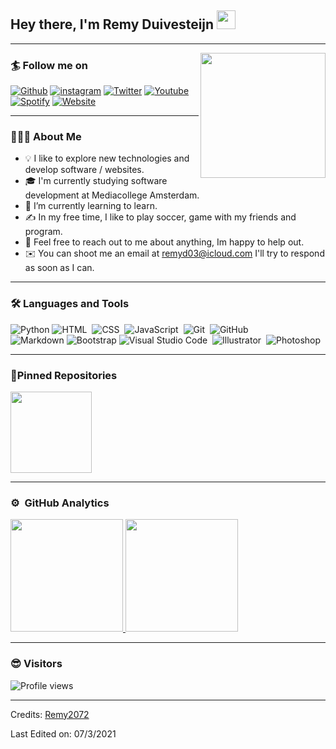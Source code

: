## Hey there, I'm Remy Duivesteijn  <img src="https://raw.githubusercontent.com/iampavangandhi/iampavangandhi/master/gifs/Hi.gif" width="30px"></h2>
---
<img align='right' src='https://user-images.githubusercontent.com/5713670/87202985-820dcb80-c2b6-11ea-9f56-7ec461c497c3.gif' width='200"'>

### 🏄 Follow me on

[![Github](https://img.shields.io/badge/-Github-black?logo=Github&logoColor=white&style=for-the-badge)](https://github.com/Remy2072)
[![instagram](https://img.shields.io/badge/-Instagram-C13584?logo=instagram&logoColor=white&style=for-the-badge)](https://www.instagram.com/remy2072/)
[![Twitter](https://img.shields.io/badge/-Twitter-1da1f2?logo=twitter&logoColor=white&style=for-the-badge)](https://twitter.com/RemyDuivesteijn)
[![Youtube](https://img.shields.io/badge/-Youtube-FF0000?logo=Youtube&logoColor=white&style=for-the-badge)](https://www.youtube.com/channel/UC9lt58lfem-Bjr287JID__g)
[![Spotify](https://img.shields.io/badge/spotify-%231ED760.svg?&style=for-the-badge&logo=spotify&logoColor=white)](https://open.spotify.com/user/jfcceg1kskkzucac21zh500kl)
[![Website](https://img.shields.io/badge/-Website-2e343f?logo=google&logoColor=white&style=for-the-badge)](https://remyduivesteijn.nl)

---

### 👨🏻‍💻 About Me

- 💡 I like to explore new technologies and develop software / websites.
- 🎓 I'm currently studying software development at Mediacollege Amsterdam.
- 🌱 I’m currently learning to learn.
- ✍️ In my free time, I like to play soccer, game with my friends and program.
- 💬 Feel free to reach out to me about anything, Im happy to help out.
- ✉️ You can shoot me an email at remyd03@icloud.com  I'll try to respond as soon as I can.

---

### 🛠 Languages and Tools

![Python](https://img.shields.io/badge/-Python-2e343f?style=flat&logo=python )
![HTML](https://img.shields.io/badge/-HTML-2e343f?style=flat&logo=HTML5)&nbsp;
![CSS](https://img.shields.io/badge/-CSS-2e343f?style=flat&logo=CSS3&logoColor=1572B6)&nbsp;
![JavaScript](https://img.shields.io/badge/-JavaScript-2e343f?style=flat&logo=javascript)&nbsp;
![Git](https://img.shields.io/badge/-Git-2e343f?style=flat&logo=git)&nbsp;
![GitHub](https://img.shields.io/badge/-GitHub-2e343f?style=flat&logo=github)&nbsp;\
![Markdown](https://img.shields.io/badge/-Markdown-2e343f?style=flat&logo=markdown)
![Bootstrap](https://img.shields.io/badge/-Bootstrap-2e343f?style=flat&logo=bootstrap&logoColor=563D7C)
![Visual Studio Code](https://img.shields.io/badge/-Visual%20Studio%20Code-2e343f?style=flat&logo=visual-studio-code&logoColor=007ACC)&nbsp;
![Illustrator](https://img.shields.io/badge/-Illustrator-2e343f?style=flat&logo=adobe-illustrator)&nbsp;
![Photoshop](https://img.shields.io/badge/-Photoshop-2e343f?style=flat&logo=adobe-photoshop)&nbsp;

---

### 📌Pinned Repositories

<p align="left">
<a href="https://github.com/Remy2072/Duurzaam-Huis">
  <img height="130em" src="https://github-readme-stats.vercel.app/api/pin/?username=Remy2072&repo=Duurzaam-Huis&theme=nord" />
</a>
</p>

---

### ⚙️ &nbsp;GitHub Analytics

<p align="top">
<a href="https://github.com/AVS1508">
  <img height="180em" src="https://github-readme-stats-eight-theta.vercel.app/api?username=Remy2072&show_icons=true&theme=nord&include_all_commits=true&count_private=true"/>
  <img height="180em" src="https://github-readme-stats-eight-theta.vercel.app/api/top-langs/?username=Remy2072&layout=compact&langs_count=8&theme=nord"/>
</a>
</p>

---

### 😎 Visitors

![Profile views](https://visitor-badge.glitch.me/badge?page_id=Remy.Remy)

-----

Credits: [Remy2072](https://github.com/Remy2072)

Last Edited on: 07/3/2021
